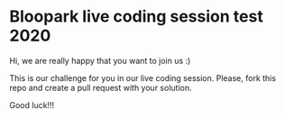 # Bloopark live coding session test 2020

Hi, we are really happy that you want to join us :)

This is our challenge for you in our live coding session.
Please, fork this repo and create a pull request with your solution.

Good luck!!! 

